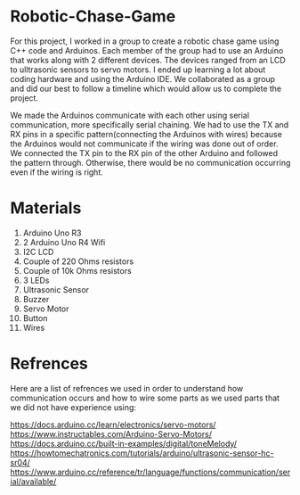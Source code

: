# Robotic-Chase-Game

For this project, I worked in a group to create a robotic chase game using C++ code and Arduinos. Each member of the group had to use an Arduino that works along with 2 different devices. The devices ranged from an LCD to ulltrasonic sensors to servo motors. I ended up learning a lot about coding hardware and using the Arduino IDE. We collaborated as a group and did our best to follow a timeline which would allow us to complete the project.

We made the Arduinos communicate with each other using serial communication, more specifically serial chaining. We had to use the TX and RX pins in a specific pattern(connecting the Arduinos with wires) because the Arduinos would not communicate if the wiring was done out of order. We connected the TX pin to the RX pin of the other Arduino and followed the pattern through. Otherwise, there would be no communication occurring even if the wiring is right.

# Materials

1. Arduino Uno R3
2. 2 Arduino Uno R4 Wifi
3. I2C LCD
4. Couple of 220 Ohms resistors
5. Couple of 10k Ohms resistors
6. 3 LEDs
7. Ultrasonic Sensor
8. Buzzer
9. Servo Motor
10. Button
11. Wires

# Refrences

Here are a list of refrences we used in order to understand how communication occurs and how to wire some parts as we used parts that we did not have experience using:

https://docs.arduino.cc/learn/electronics/servo-motors/ 
https://www.instructables.com/Arduino-Servo-Motors/
https://docs.arduino.cc/built-in-examples/digital/toneMelody/ 
https://howtomechatronics.com/tutorials/arduino/ultrasonic-sensor-hc-sr04/ 
https://www.arduino.cc/reference/tr/language/functions/communication/serial/available/
